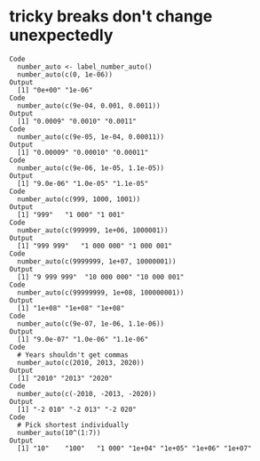 # tricky breaks don't change unexpectedly

    Code
      number_auto <- label_number_auto()
      number_auto(c(0, 1e-06))
    Output
      [1] "0e+00" "1e-06"
    Code
      number_auto(c(9e-04, 0.001, 0.0011))
    Output
      [1] "0.0009" "0.0010" "0.0011"
    Code
      number_auto(c(9e-05, 1e-04, 0.00011))
    Output
      [1] "0.00009" "0.00010" "0.00011"
    Code
      number_auto(c(9e-06, 1e-05, 1.1e-05))
    Output
      [1] "9.0e-06" "1.0e-05" "1.1e-05"
    Code
      number_auto(c(999, 1000, 1001))
    Output
      [1] "999"   "1 000" "1 001"
    Code
      number_auto(c(999999, 1e+06, 1000001))
    Output
      [1] "999 999"   "1 000 000" "1 000 001"
    Code
      number_auto(c(9999999, 1e+07, 10000001))
    Output
      [1] "9 999 999"  "10 000 000" "10 000 001"
    Code
      number_auto(c(99999999, 1e+08, 100000001))
    Output
      [1] "1e+08" "1e+08" "1e+08"
    Code
      number_auto(c(9e-07, 1e-06, 1.1e-06))
    Output
      [1] "9.0e-07" "1.0e-06" "1.1e-06"
    Code
      # Years shouldn't get commas
      number_auto(c(2010, 2013, 2020))
    Output
      [1] "2010" "2013" "2020"
    Code
      number_auto(c(-2010, -2013, -2020))
    Output
      [1] "-2 010" "-2 013" "-2 020"
    Code
      # Pick shortest individually
      number_auto(10^(1:7))
    Output
      [1] "10"    "100"   "1 000" "1e+04" "1e+05" "1e+06" "1e+07"

